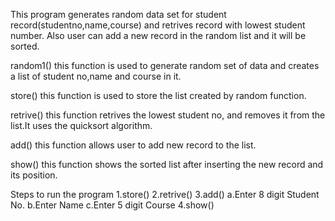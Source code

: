 This program generates random data set for student record(studentno,name,course) and retrives record with lowest student number.
Also user can add a new record in the random list and it will be sorted.

random1()
this function is used to generate random set of data and creates a list of student no,name and course in it.

store()
this function is used to store the list created by random function.

retrive()
this function retrives the lowest student no, and removes it from the list.It uses the quicksort algorithm.

add()
this function allows user to add new record to the list.

show()
this function shows the sorted list after inserting the new record and its position.

Steps to run the program
1.store()
2.retrive()
3.add()
 a.Enter 8 digit Student No. 
 b.Enter Name 
 c.Enter 5 digit Course
4.show()
